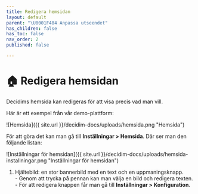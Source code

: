 ```yaml
---
title: Redigera hemsidan
layout: default
parent: "\U0001F484 Anpassa utseendet"
has_children: false
has_toc: false
nav_order: 2
published: false

---
```

# 🏠 Redigera hemsidan

Decidims hemsida kan redigeras för att visa precis vad man vill.

Här är ett exempel från vår demo-plattform:

![Hemsida]({{ site.url }}/decidim-docs/uploads/hemsida.png "Hemsida")

För att göra det kan man gå till **Inställningar > Hemsida**. Där ser man den följande listan:

![Inställningar för hemsidan]({{ site.url }}/decidim-docs/uploads/hemsida-installningar.png "Inställningar för hemsidan")

1. Hjältebild: en stor bannerbild med en text och en uppmaningsknapp.  
   \- Genom att trycka på pennan kan man välja en bild och redigera texten.  
   \- För att redigera knappen får man gå till **Inställningar > Konfiguration**.